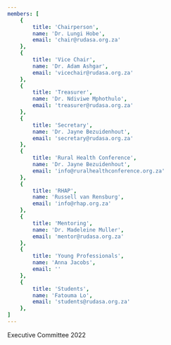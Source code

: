 ```yaml
---
members: [
    {
        title: 'Chairperson',
        name: 'Dr. Lungi Hobe',
        email: 'chair@rudasa.org.za'
    },
    {
        title: 'Vice Chair',
        name: 'Dr. Adam Ashgar',
        email: 'vicechair@rudasa.org.za'
    },
    {
        title: 'Treasurer',
        name: 'Dr. Ndiviwe Mphothulo',
        email: 'treasurer@rudasa.org.za'
    },
    {
        title: 'Secretary',
        name: 'Dr. Jayne Bezuidenhout',
        email: 'secretary@rudasa.org.za'
    },
    {
        title: 'Rural Health Conference',
        name: 'Dr. Jayne Bezuidenhout',
        email: 'info@ruralhealthconference.org.za'
    },
    {
        title: 'RHAP',
        name: 'Russell van Rensburg',
        email: 'info@rhap.org.za'
    },
    {
        title: 'Mentoring',
        name: 'Dr. Madeleine Muller',
        email: 'mentor@rudasa.org.za'
    },
    {
        title: 'Young Professionals',
        name: 'Anna Jacobs',
        email: ''
    },
    {
        title: 'Students',
        name: 'Fatouma Lo',
        email: 'students@rudasa.org.za'
    },
]
---
```


Executive Committee 2022
